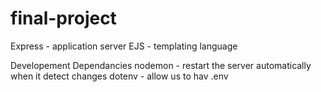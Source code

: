# final-project

Express - application server
EJS - templating language

Developement Dependancies
nodemon - restart the server automatically when it detect changes
dotenv - allow us to hav .env 